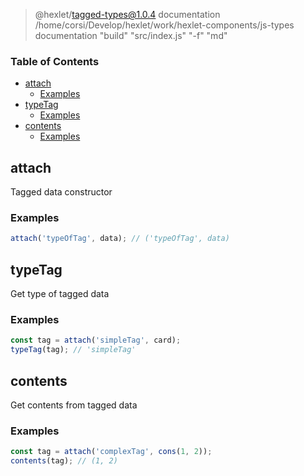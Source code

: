 
> @hexlet/tagged-types@1.0.4 documentation /home/corsi/Develop/hexlet/work/hexlet-components/js-types
> documentation "build" "src/index.js" "-f" "md"

<!-- Generated by documentation.js. Update this documentation by updating the source code. -->

### Table of Contents

-   [attach][1]
    -   [Examples][2]
-   [typeTag][3]
    -   [Examples][4]
-   [contents][5]
    -   [Examples][6]

## attach

Tagged data constructor

### Examples

```javascript
attach('typeOfTag', data); // ('typeOfTag', data)
```

## typeTag

Get type of tagged data

### Examples

```javascript
const tag = attach('simpleTag', card);
typeTag(tag); // 'simpleTag'
```

## contents

Get contents from tagged data

### Examples

```javascript
const tag = attach('complexTag', cons(1, 2));
contents(tag); // (1, 2)
```

[1]: #attach

[2]: #examples

[3]: #typetag

[4]: #examples-1

[5]: #contents

[6]: #examples-2
